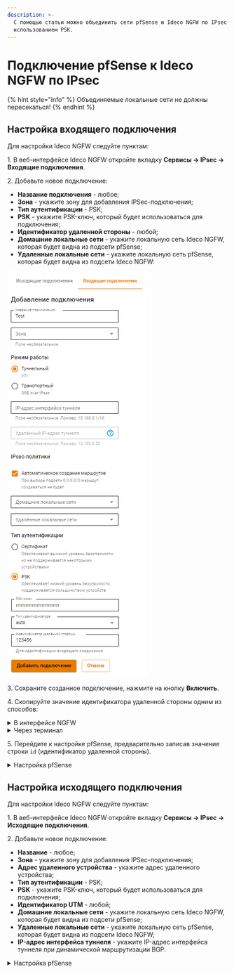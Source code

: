 ```yaml
---
description: >-
  С помощью статьи можно объединить сети pfSense и Ideco NGFW по IPsec с
  использованием PSK.
---
```


# Подключение pfSense к Ideco NGFW по IPsec

{% hint style="info" %}
Объединяемые локальные сети не должны пересекаться!
{% endhint %}

## Настройка входящего подключения

Для настройки Ideco NGFW следуйте пунктам:

1\. В веб-интерфейсе Ideco NGFW откройте вкладку **Сервисы -> IPsec -> Входящие подключения**.

2\. Добавьте новое подключение:

* **Название подключения** - любое;
* **Зона** - укажите зону для добавления IPSec-подключения;
* **Тип аутентификации** - PSK;
* **PSK** - укажите PSK-ключ, который будет использоваться для подключения;
* **Идентификатор удаленной стороны** - любой;
* **Домашние локальные сети** - укажите локальную сеть Ideco NGFW, которая будет видна из подсети pfSense;
* **Удаленные локальные сети** - укажите локальную сеть pfSense, которая будет видна из подсети Ideco NGFW:

![](/.gitbook/assets/ipsec-connection-pfsense-to-utm4.png)

3\. Сохраните созданное подключение, нажмите на кнопку **Включить**.

4\. Скопируйте значение идентификатора удаленной стороны одним из способов:

<details>

<summary>В интерфейсе NGFW</summary>

Во вкладке **Сервисы -> IPsec -> Входящие подключения** в строке **Идентификатор удаленной стороны**:

![](/.gitbook/assets/ipsec-connection-pfsense-to-utm5.png)

</details>

<details>

<summary>Через терминал</summary>

На Ideco NGFW в папке `/run/ideco-ipsec-backend/strongswan/swanctl/conf.d/` будет сгенерирован конфигурационный файл. Необходимо перейти в консоль и открыть на редактирование файл вида `device_<номер>.conf`. Из этого файла необходимо скопировать значение строки `id`(идентификатор удаленной стороны):

![](/.gitbook/assets/ipsec-connection-pfsense-to-utm1.png)

</details>

5\. Перейдите к настройке pfSense, предварительно записав значение строки `id` (идентификатор удаленной стороны).

<details>

<summary>Настройка pfSense</summary>

Для настройки следуйте пунктам:

1\. В веб-интерфейсе pfSense перейдите на вкладку **VPN –> IPsec –> Tunnels**.

2\. Добавьте новое подключение:

* **Description** - любое;
* **Key Exchange version** - IKEv2;
* **Internet Protocol** - IPv4;
* **Interface** - выберите внешний интерфейс pfSense, который будет использоваться для подключения к Ideco NGFW;
* **Remote Gateway** - IP внешнего интерфейса Ideco NGFW;
* **Authentication Method** - Mutual PSK;
* **My identifier и Peer identifier** - сюда вставьте значение строки `id` на Ideco NGFW (см. шаг 4 в настройке Ideco NGFW);
* **Pre-Shared Key** - вставьте PSK-ключ, который ранее прописывали на Ideco NGFW;
* **Encryption Algorithm** - используйте следующие параметры:
  1. **Algorithm** - AES256-GCM;
  2. **Key length** - 128 bit;
  3. **Hash** - SHA256;
  4. **DH Group** - Elliptic Curve 25519-256.

Все остальные значения можно оставить по умолчанию.

3\. Сохраните подключение.

4\. Нажмите на кнопку **Show Phase 2 Entries** и добавьте новую Phase 2. Здесь укажите:

* **Encryption Algorithm** - используйте следующие параметры:
  1. **Algorithm** - AES256-GCM;
  2. **Key length** - 128 bit;
  3. **Hash** - SHA256;
  4. **DH Group** - Elliptic Curve 25519-256;

* **Local Network** - локальную сеть pfSense, которая будет доступна из подсети Ideco NGFW;
* **Remote Network** - локальную сеть Ideco NGFW, которая будет доступна из подсети pfSense.

Все остальные значения можно оставить по умолчанию.

5\. Сохраните подключение.

6\. Разрешите хождение трафика между локальными сетями pfSense и Ideco NGFW в настройках файрвола pfSense (переходим на вкладку **Firewall -> Rules -> IPsec** и создаем два правила, разрешающие хождение трафика между локальными сетями Ideco NGFW и pfSense).

Обращаем внимание на раздел файрвола WAN - в нем по умолчанию запрещен входящий трафик из "серых" подсетей, который требуется разрешить.

7\. Теперь переходим на вкладку **Status -> IPsec** (там должно появится созданное подключение), нажимаем на кнопку Connect VPN.

Если соединение установить не удалось, следует пересоздать соединение на NGFW, указав в поле **Идентификатор ключа** значение, которое мы указали в My identifier и Peer identifier у pfSense, и попробовать подключиться еще раз. На стороне pfSense никаких изменений вносить не требуется.

</details>

## Настройка исходящего подключения

Для настройки Ideco NGFW следуйте пунктам:

1\. В веб-интерфейсе Ideco NGFW откройте вкладку **Сервисы -> IPsec -> Исходящие подключения**.

2\. Добавьте новое подключение:

* **Название** - любое;
* **Зона** - укажите зону для добавления IPSec-подключения;
* **Адрес удаленного устройства** - укажите адрес удаленного устройства;
* **Тип аутентификации** - PSK;
* **PSK** - укажите PSK-ключ, который будет использоваться для подключения;
* **Идентификатор UTM** - любой;
* **Домашние локальные сети** - укажите локальную сеть Ideco NGFW, которая будет видна из подсети pfSense;
* **Удаленные локальные сети** - укажите локальную сеть pfSense, которая будет видна из подсети Ideco NGFW;
* **IP-адрес интерфейса туннеля** - укажите IP-адрес интерфейса туннеля при динамической маршрутизации BGP.

<details>

<summary>Настройка pfSense</summary>

Для настройки следуйте пунктам:

1\. В веб-интерфейсе pfSense перейдите на вкладку **VPN > IPsec > Advanced Options** и в поле **Child SA Start Action** выберите параметр **None (Responder Only)**.

2\. Добавьте новое подключение:

* **Key Exchange version** - IKEv2;
* **Internet Protocol** - IPv4;
* **Interface** - выберите внешний интерфейс pfSense, который будет использоваться для подключения к Ideco NGFW;
* **Remote Gateway** - IP внешнего интерфейса Ideco NGFW;
* **Description** - любое;
* **Authentication Method** - Mutual PSK;
* **My identifier** - My ip address;
* **Peer identifier** - KeyID tag. Введите идентификатор удаленной стороны, т. е. Ideco NGFW;
* **Pre-Shared Key** - введите PSK-ключ;
* **Encryption Algorithm**:
  * Для **Ideco UTM версии 10.0 и Ideco NGFW версии 16.0 и новее** используйте следующие параметры:
    1. **Algorithm** - AES256-GCM;
    2. **Key length** - 128 bit;
    3. **Hash** - SHA256;
    4. **DH Group** - Elliptic Curve 25519-256.

3\. Сохраните подключение.

4\. Нажмите на кнопку **Show Phase 2 Entries** и добавьте новую Phase 2 и укажите следующие значения:

* **Encryption Algorithm**:
  * **Для Ideco UTM версии 10.0 и Ideco NGFW версии 16.0 и новее** используйте следующие параметры:
    1. **Algorithm** - AES256-GCM;
    2. **Key length** - 128 bit;
    3. **Hash** - SHA256;
    4. **DH Group** - Elliptic Curve 25519-256;

* **Local Network** - локальную сеть pfSense, которая будет доступна из подсети Ideco NGFW;
* **Remote Network** - локальную сеть Ideco NGFW, которая будет доступна из подсети pfSense.

Все остальные значения можно оставить по умолчанию.

5\. Сохраните подключение.

6\. В настройках файрвола pfSense перейдите на вкладку **Firewall -> Rules -> IPsec** и создайте два правила, разрешающие хождение трафика между локальными сетями Ideco NGFW и pfSense.

7\. Обратите внимание на раздел файрвола **WAN** - в нем по умолчанию запрещен входящий трафик из "серых" подсетей, который требуется разрешить.

8\. Перейдите на вкладку **Status -> IPsec** (там должно появится созданное подключение), нажмите на кнопку Connect VPN.

Если соединение установить не удалось, следует пересоздать соединение на NGFW, указав в поле **Идентификатор ключа** значение, которое мы указали в My identifier и Peer identifier у pfSense, и попробовать подключиться еще раз. На стороне pfSense никаких изменений вносить не требуется.

</details>
